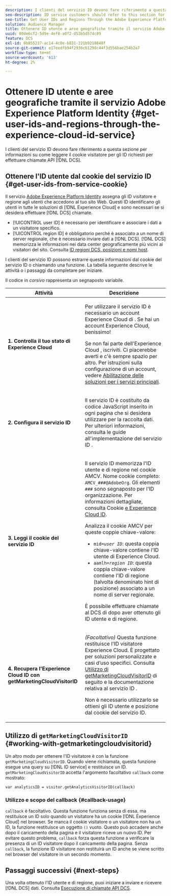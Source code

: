 ```yaml
---
description: I clienti del servizio ID devono fare riferimento a questa sezione per informazioni su come leggere il cookie visitatore per gli ID richiesti per effettuare chiamate all’API DCS.
seo-description: ID service customers should refer to this section for information on how to read the visitor cookie for the IDs required to make DCS API calls.
seo-title: Get User IDs and Regions Through the Adobe Experience Platform Identity Service
solution: Audience Manager
title: Ottenere ID utente e aree geografiche tramite il servizio Adobe Experience Platform Identity
uuid: 80de6cf2-5d9e-4ef8-a0f2-d53b5d574c89
feature: DCS
exl-id: 0b855237-ac14-4c0e-b831-221b9218840f
source-git-commit: e17eedfb94f2936c61298c44f3d556bae254b2a7
workflow-type: tm+mt
source-wordcount: '613'
ht-degree: 2%

---
```


# Ottenere ID utente e aree geografiche tramite il servizio Adobe Experience Platform Identity {#get-user-ids-and-regions-through-the-experience-cloud-id-service}

I clienti del servizio ID devono fare riferimento a questa sezione per informazioni su come leggere il cookie visitatore per gli ID richiesti per effettuare chiamate API [!DNL DCS].

## Ottenere l&#39;ID utente dal cookie del servizio ID {#get-user-ids-from-service-cookie}

Il servizio [Adobe Experience Platform Identity](https://experienceleague.adobe.com/docs/id-service/using/home.html?lang=it) assegna gli ID visitatore e regione agli utenti che accedono al tuo sito Web. Questi ID identificano gli utenti in tutte le soluzioni di [!DNL Experience Cloud] e sono necessari se si desidera effettuare [!DNL DCS] chiamate.

* [!UICONTROL user ID] è necessario per identificare e associare i dati a un visitatore specifico.
* [!UICONTROL region ID] è obbligatorio perché è associato a un nome di server regionale, che è necessario inviare dati a [!DNL DCS]. [!DNL DCS] memorizza le informazioni nei data center geograficamente più vicini ai visitatori del sito. Consulta [ID regioni DCS, posizioni e nomi host](../../../api/dcs-intro/dcs-api-reference/dcs-regions.md).

I clienti del servizio ID possono estrarre queste informazioni dal cookie del servizio ID o chiamando una funzione. La tabella seguente descrive le attività o i passaggi da completare per iniziare.

Il codice in *corsivo* rappresenta un segnaposto variabile.

<table id="table_660EBE1C24DD4FBE9DCE5191836C9135"> 
 <thead> 
  <tr> 
   <th colname="col1" class="entry"> Attività </th> 
   <th colname="col2" class="entry"> Descrizione </th> 
  </tr> 
 </thead>
 <tbody> 
  <tr> 
   <td colname="col1"> <p> <b>1. Controlla il tuo stato di <span class="keyword"> Experience Cloud</span></b> </p> </td> 
   <td colname="col2"> <p>Per utilizzare il servizio ID è necessario un account Experience Cloud<span class="keyword"> di </span>. Se hai un account <span class="keyword"> Experience Cloud</span>, benissimo! </p> <p> Se non fai parte dell'Experience Cloud <span class="keyword"></span>, iscriviti. Ci piacerebbe averti e c'è sempre spazio per altro. Per istruzioni sulla configurazione di un account, vedere <a href="https://experienceleague.adobe.com/it/docs/core-services/interface/services/getting-started" format="https" scope="external"> Abilitazione delle soluzioni per i servizi principali</a>. </p> </td> 
  </tr> 
  <tr> 
   <td colname="col1"> <p> <b>2. Configura il servizio ID <span class="keyword"></span></b> </p> </td> 
   <td colname="col2"> <p>Il servizio ID <span class="keyword"></span> è costituito da codice JavaScript inserito in ogni pagina che si desidera utilizzare per la raccolta dati. Per ulteriori informazioni, consulta le guide all'implementazione del servizio ID <a href="https://experienceleague.adobe.com/docs/id-service/using/implementation/implementation-guides.html?lang=it" format="https" scope="external"></a>. </p> </td> 
  </tr> 
  <tr> 
   <td colname="col1"> <p> <b>3. Leggi il cookie <span class="keyword"> del servizio ID </span></b> </p> </td> 
   <td colname="col2"> <p>Il servizio ID <span class="keyword"></span> memorizza l'ID utente e di regione nel cookie AMCV. Nome cookie completo: <code>AMCV_<i>###</i>@AdobeOrg</code>. Gli elementi <code><i>###</i></code> sono segnaposto per l'ID organizzazione. Per informazioni dettagliate, consulta Cookie <a href="https://experienceleague.adobe.com/docs/id-service/using/intro/cookies.html?lang=it" format="https" scope="external"> e Experience Cloud ID</a>. </p> <p>Analizza il cookie AMCV per queste coppie chiave-valore: </p> <p> 
     <ul id="ul_502ECFCDDD084D448B5EDC4E5C0909C1"> 
      <li id="li_662FFA36AC854E699D50A183B161D654"> <code>mid=<i>user ID</i></code>: questa coppia chiave-valore contiene l'ID utente <span class="keyword"> di Experience Cloud</span>. </li> 
      <li id="li_65422233187B4217B50DC52DBD58F404"> <code>aamlh=<i>region ID</i></code>: questa coppia chiave-valore contiene l'ID di regione (talvolta denominato <span class="term"> hint di posizione</span>) associato a un nome di server regionale. </li> 
     </ul> </p> <p>È possibile effettuare chiamate al DCS<span class="wintitle"> di </span> dopo aver ottenuto gli ID utente e di regione. </p> </td> 
  </tr> 
  <tr> 
   <td colname="col1"> <p> <b>4. Recupera l'Experience Cloud ID <span class="keyword"></span> con getMarketingCloudVisitorID</b> </p> </td> 
   <td colname="col2"> <p><i>(Facoltativo)</i> Questa funzione restituisce l'ID visitatore <span class="keyword"> Experience Cloud</span>. È progettato per soluzioni personalizzate e casi d’uso specifici. Consulta <a href="../../../api/dcs-intro/dcs-s2s/dcs-mcid-ids.md#working-with-getmarketingcloudvisitorid"> Utilizzo di getMarketingCloudVisitorID</a> di seguito e la documentazione relativa al servizio ID <a href="https://experienceleague.adobe.com/docs/id-service/using/id-service-api/methods/getmcvid.html?lang=it" format="https" scope="external"></a>. </p> <p>Non è necessario utilizzarlo se ottieni gli ID utente e posizione dal cookie del servizio ID. </p> </td> 
  </tr> 
 </tbody> 
</table>

## Utilizzo di `getMarketingCloudVisitorID` {#working-with-getmarketingcloudvisitorid}

Un altro modo per ottenere l&#39;ID visitatore è con la funzione `getMarketingCloudVisitorID`. Quando viene richiamata, questa funzione esegue una query su [!DNL ID service] e restituisce un ID. `getMarketingCloudVisitorID` accetta l&#39;argomento facoltativo `callback` come mostrato:

`var analyticsID = visitor.getAnalyticsVisitorID(callback)`

### Utilizzo e scopo del callback {#callback-usage}

`callback` è facoltativo. Questa funzione funziona senza di essa, ma restituisce un ID solo quando un visitatore ha un cookie [!DNL Experience Cloud] nel browser. Se manca il cookie visitatore o un visitatore non ha un ID, la funzione restituisce un oggetto `()` vuoto. Questo può accadere anche dopo il caricamento della pagina e il visitatore riceve un nuovo ID. Per evitare questo problema, `callback` forza questa funzione a verificare la presenza di un ID visitatore dopo il caricamento della pagina. Senza `callback`, la funzione ID visitatore non restituirà un ID anche se viene scritto nel browser del visitatore in un secondo momento.

## Passaggi successivi {#next-steps}

Una volta ottenuto l&#39;ID utente e di regione, puoi iniziare a inviare e ricevere [!DNL DCS] dati. Consulta [Esecuzione di chiamate API DCS](../../../api/dcs-intro/dcs-s2s/dcs-s2s-calls.md).
